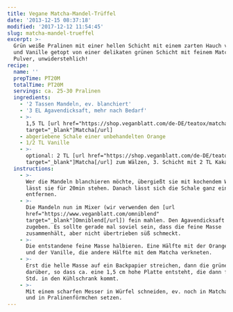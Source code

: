 ```yaml
---
title: Vegane Matcha-Mandel-Trüffel
date: '2013-12-15 08:37:18'
modified: '2017-12-12 11:54:45'
slug: matcha-mandel-trueffel
excerpt: >-
  Grün weiße Pralinen mit einer hellen Schicht mit einem zarten Hauch von Orange
  und Vanille getopt von einer delikaten grünen Schicht mit feinem Matcha
  Pulver, unwiderstehlich!
recipe:
  name: ''
  prepTime: PT20M
  totalTime: PT20M
  servings: ca. 25-30 Pralinen
  ingredients:
    - '2 Tassen Mandeln, ev. blanchiert'
    - '3 EL Agavendicksaft, mehr nach Bedarf'
    - >-
      1,5 TL [url href="https://shop.veganblatt.com/de-DE/teatox/matcha"
      target="_blank"]Matcha[/url]
    - abgeriebene Schale einer unbehandelten Orange
    - 1/2 TL Vanille
    - >-
      optional: 2 TL [url href="https://shop.veganblatt.com/de-DE/teatox/matcha"
      target="_blank"]Matcha[/url] zum Wälzen, 3. Schicht mit 2 TL Kakaopulver
  instructions:
    - >-
      Wer die Mandeln blanchieren möchte, übergießt sie mit kochendem Wasser und
      lässt sie für 20min stehen. Danach lässt sich die Schale ganz einfach
      entfernen.
    - >-
      Die Mandeln nun im Mixer (wir verwenden den [url
      href="https://www.veganblatt.com/omniblend"
      target="_blank"]Omniblend[/url]) fein mahlen. Den Agavendicksaft langsam
      zugeben. Es sollte gerade mal soviel sein, dass die feine Masse
      zusammenhält, aber nicht übertrieben süß schmeckt.
    - >-
      Die entstandene feine Masse halbieren. Eine Hälfte mit der Orangenschale
      und der Vanille, die andere Hälfte mit dem Matcha verkneten.
    - >-
      Erst die helle Masse auf ein Backpapier streichen, dann die grüne Schicht
      darüber, so dass ca. eine 1,5 cm hohe Platte entsteht, die dann für 3-4
      Std. in den Kühlschrank kommt.
    - >-
      Mit einem scharfen Messer in Würfel schneiden, ev. noch in Matcha wälzen
      und in Pralinenförmchen setzen.
---
```


[<!-- Image removed (no copyright): mandel-trüffel.jpg -->](https://www.veganblatt.com/i/mandel-trüffel.jpg)
